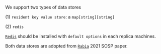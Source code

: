 We support two types of data stores 

(1) ```resident key value store```: a ```map[string][string]```

(2) ```redis```

[```Redis```](https://redis.io/topics/quickstart) should be installed with ```default options``` in each replica machines.

Both data stores are adopted from [```Rabia```](https://github.com/haochenpan/rabia) 2021 SOSP paper. 